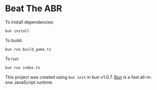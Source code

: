 # Beat The ABR

To install dependencies:

```bash
bun install
```

To build:

```bash
bun run build_game.ts
```

To run:

```bash
bun run index.ts
```

This project was created using `bun init` in bun v1.0.7. [Bun](https://bun.sh) is a fast all-in-one JavaScript runtime.
